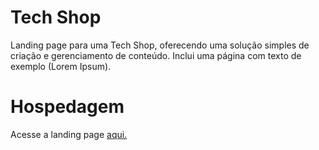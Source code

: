 # Tech Shop
Landing page para uma Tech Shop, oferecendo uma solução simples de criação e gerenciamento de conteúdo. Inclui uma página com texto de exemplo (Lorem Ipsum).

# Hospedagem
Acesse a landing page <a href="https://tech-shop.vercel.app">aqui.</a>